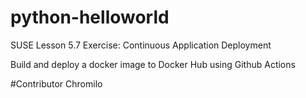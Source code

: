 # python-helloworld
SUSE Lesson 5.7 Exercise: Continuous Application Deployment

Build and deploy a docker image to Docker Hub using Github Actions

#Contributor
Chromilo
